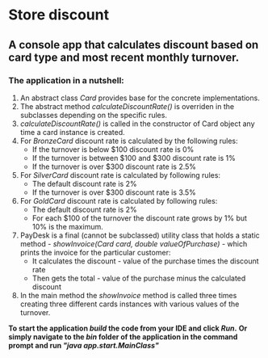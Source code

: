 # Store discount

## A console app that calculates discount based on card type and most recent monthly turnover.

### The application in a nutshell:
1. An abstract class _Card_ provides base for the concrete implementations.
2. The abstract method _calculateDiscountRate()_ is overriden in the subclasses depending on the specific rules.
3. _calculateDiscountRate()_ is called in the constructor of Card object any time a card instance is created.
4. For _BronzeCard_ discount rate is calculated by the following rules:
   - If the turnover is below $100 discount rate is 0%
   - If the turnover is between $100 and $300 discount rate is 1%
   - If the turnover is over $300 discount rate is 2.5%
5. For _SilverCard_ discount rate is calculated by following rules:
   - The default discount rate is 2%
   - If the turnover is over $300 discount rate is 3.5%
6. For _GoldCard_ discount rate is calculated by following rules:
   - The default discount rate is 2%
   - For each $100 of the turnover the discount rate grows by 1% but 10% is the maximum.
7. PayDesk is a final (cannot be subclassed) utility class that holds a static method - _showInvoice(Card card, double valueOfPurchase)_ - which prints the invoice for the particular customer:
   - It calculates the discount - value of the purchase times the discount rate
   - Then gets the total - value of the purchase minus the calculated discount
8. In the main method the _showInvoice_ method is called three times creating three different cards instances with various values of the turnover.

**To start the application _build_ the code from your IDE and click _Run_.**
**Or simply navigate to the _bin_ folder of the application in the command prompt and run _"java app.start.MainClass"_**
